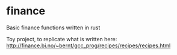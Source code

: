 # finance
Basic finance functions written in rust

Toy project, to replicate what is written here:
http://finance.bi.no/~bernt/gcc_prog/recipes/recipes/recipes.html
